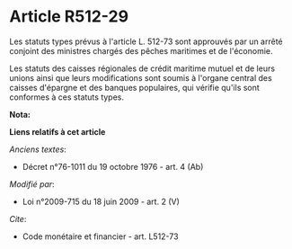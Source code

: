 # Article R512-29

Les statuts types prévus à l'article L. 512-73 sont approuvés par un arrêté conjoint des ministres chargés des pêches
maritimes et de l'économie. 

Les statuts des caisses régionales de crédit maritime mutuel et de leurs unions ainsi que leurs modifications sont soumis à
l'organe central des caisses d'épargne et des banques populaires, qui vérifie qu'ils sont conformes à ces statuts types.

**Nota:**



**Liens relatifs à cet article**

_Anciens textes_:

  - Décret n°76-1011 du 19 octobre 1976 - art. 4 (Ab)

_Modifié par_:

  - Loi n°2009-715 du 18 juin 2009 - art. 2 (V)

_Cite_:

  - Code monétaire et financier - art. L512-73
